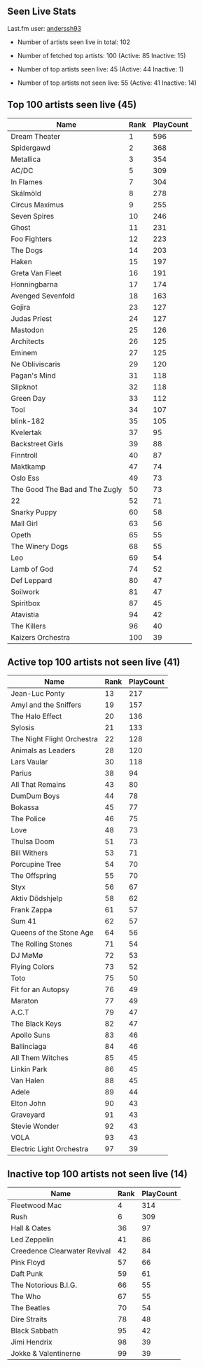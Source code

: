 ## Seen Live Stats

Last.fm user: [anderssh93](https://www.last.fm/user/anderssh93)

- Number of artists seen live in total: 102

- Number of fetched top artists: 100 (Active: 85 Inactive: 15)

- Number of top artists seen live: 45 (Active: 44 Inactive: 1)

- Number of top artists not seen live: 55 (Active: 41 Inactive: 14)

## Top 100 artists seen live (45)

Name                           | Rank | PlayCount
------------------------------ | ---- | ---------
Dream Theater                  | 1    | 596      
Spidergawd                     | 2    | 368      
Metallica                      | 3    | 354      
AC/DC                          | 5    | 309      
In Flames                      | 7    | 304      
Skálmöld                       | 8    | 278      
Circus Maximus                 | 9    | 255      
Seven Spires                   | 10   | 246      
Ghost                          | 11   | 231      
Foo Fighters                   | 12   | 223      
The Dogs                       | 14   | 203      
Haken                          | 15   | 197      
Greta Van Fleet                | 16   | 191      
Honningbarna                   | 17   | 174      
Avenged Sevenfold              | 18   | 163      
Gojira                         | 23   | 127      
Judas Priest                   | 24   | 127      
Mastodon                       | 25   | 126      
Architects                     | 26   | 125      
Eminem                         | 27   | 125      
Ne Obliviscaris                | 29   | 120      
Pagan's Mind                   | 31   | 118      
Slipknot                       | 32   | 118      
Green Day                      | 33   | 112      
Tool                           | 34   | 107      
blink-182                      | 35   | 105      
Kvelertak                      | 37   | 95       
Backstreet Girls               | 39   | 88       
Finntroll                      | 40   | 87       
Maktkamp                       | 47   | 74       
Oslo Ess                       | 49   | 73       
The Good The Bad and The Zugly | 50   | 73       
22                             | 52   | 71       
Snarky Puppy                   | 60   | 58       
Mall Girl                      | 63   | 56       
Opeth                          | 65   | 55       
The Winery Dogs                | 68   | 55       
Leo                            | 69   | 54       
Lamb of God                    | 74   | 52       
Def Leppard                    | 80   | 47       
Soilwork                       | 81   | 47       
Spiritbox                      | 87   | 45       
Atavistia                      | 94   | 42       
The Killers                    | 96   | 40       
Kaizers Orchestra              | 100  | 39       

## Active top 100 artists not seen live (41)

Name                       | Rank | PlayCount
-------------------------- | ---- | ---------
Jean-Luc Ponty             | 13   | 217      
Amyl and the Sniffers      | 19   | 157      
The Halo Effect            | 20   | 136      
Sylosis                    | 21   | 133      
The Night Flight Orchestra | 22   | 128      
Animals as Leaders         | 28   | 120      
Lars Vaular                | 30   | 118      
Parius                     | 38   | 94       
All That Remains           | 43   | 80       
DumDum Boys                | 44   | 78       
Bokassa                    | 45   | 77       
The Police                 | 46   | 75       
Love                       | 48   | 73       
Thulsa Doom                | 51   | 73       
Bill Withers               | 53   | 71       
Porcupine Tree             | 54   | 70       
The Offspring              | 55   | 70       
Styx                       | 56   | 67       
Aktiv Dödshjelp            | 58   | 62       
Frank Zappa                | 61   | 57       
Sum 41                     | 62   | 57       
Queens of the Stone Age    | 64   | 56       
The Rolling Stones         | 71   | 54       
DJ MøMø                    | 72   | 53       
Flying Colors              | 73   | 52       
Toto                       | 75   | 50       
Fit for an Autopsy         | 76   | 49       
Maraton                    | 77   | 49       
A.C.T                      | 79   | 47       
The Black Keys             | 82   | 47       
Apollo Suns                | 83   | 46       
Ballinciaga                | 84   | 46       
All Them Witches           | 85   | 45       
Linkin Park                | 86   | 45       
Van Halen                  | 88   | 45       
Adele                      | 89   | 44       
Elton John                 | 90   | 43       
Graveyard                  | 91   | 43       
Stevie Wonder              | 92   | 43       
VOLA                       | 93   | 43       
Electric Light Orchestra   | 97   | 39       

## Inactive top 100 artists not seen live (14)

Name                         | Rank | PlayCount
---------------------------- | ---- | ---------
Fleetwood Mac                | 4    | 314      
Rush                         | 6    | 309      
Hall & Oates                 | 36   | 97       
Led Zeppelin                 | 41   | 86       
Creedence Clearwater Revival | 42   | 84       
Pink Floyd                   | 57   | 66       
Daft Punk                    | 59   | 61       
The Notorious B.I.G.         | 66   | 55       
The Who                      | 67   | 55       
The Beatles                  | 70   | 54       
Dire Straits                 | 78   | 48       
Black Sabbath                | 95   | 42       
Jimi Hendrix                 | 98   | 39       
Jokke & Valentinerne         | 99   | 39       
